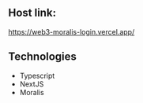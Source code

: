 ## Host link:

https://web3-moralis-login.vercel.app/


##  Technologies
- Typescript
- NextJS
- Moralis

